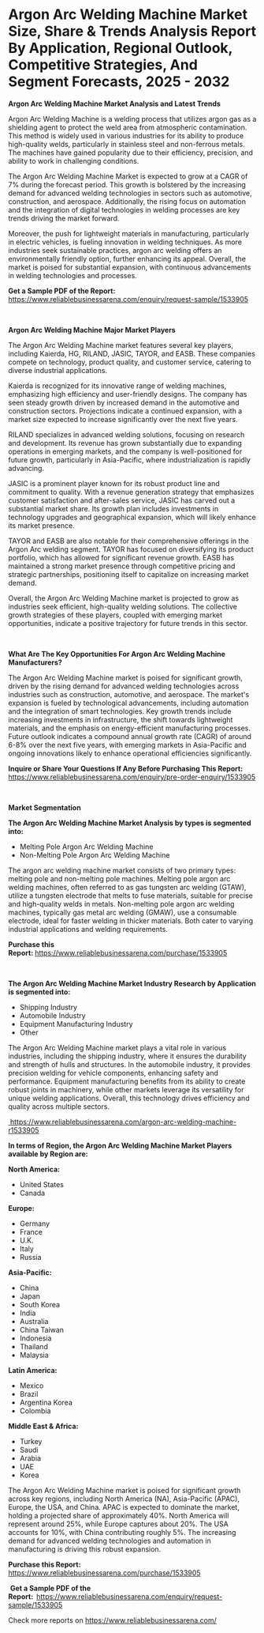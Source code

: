 <p><h1>Argon Arc Welding Machine Market Size, Share & Trends Analysis Report By Application, Regional Outlook, Competitive Strategies, And Segment Forecasts, 2025 - 2032</h1></p><p><strong>Argon Arc Welding Machine Market Analysis and Latest Trends</strong></p>
<p><p>Argon Arc Welding Machine is a welding process that utilizes argon gas as a shielding agent to protect the weld area from atmospheric contamination. This method is widely used in various industries for its ability to produce high-quality welds, particularly in stainless steel and non-ferrous metals. The machines have gained popularity due to their efficiency, precision, and ability to work in challenging conditions.</p><p>The Argon Arc Welding Machine Market is expected to grow at a CAGR of 7% during the forecast period. This growth is bolstered by the increasing demand for advanced welding technologies in sectors such as automotive, construction, and aerospace. Additionally, the rising focus on automation and the integration of digital technologies in welding processes are key trends driving the market forward. </p><p>Moreover, the push for lightweight materials in manufacturing, particularly in electric vehicles, is fueling innovation in welding techniques. As more industries seek sustainable practices, argon arc welding offers an environmentally friendly option, further enhancing its appeal. Overall, the market is poised for substantial expansion, with continuous advancements in welding technologies and processes.</p></p>
<p><strong>Get a Sample PDF of the Report:&nbsp;</strong> <a href="https://www.reliablebusinessarena.com/enquiry/request-sample/1533905?utm_campaign=1948&utm_medium=2&utm_source=Github&utm_content=ia&utm_term=17022025&utm_id=argon-arc-welding-machine">https://www.reliablebusinessarena.com/enquiry/request-sample/1533905</a></p>
<p>&nbsp;</p>
<p><strong>Argon Arc Welding Machine Major Market Players</strong></p>
<p><p>The Argon Arc Welding Machine market features several key players, including Kaierda, HG, RILAND, JASIC, TAYOR, and EASB. These companies compete on technology, product quality, and customer service, catering to diverse industrial applications. </p><p>Kaierda is recognized for its innovative range of welding machines, emphasizing high efficiency and user-friendly designs. The company has seen steady growth driven by increased demand in the automotive and construction sectors. Projections indicate a continued expansion, with a market size expected to increase significantly over the next five years.</p><p>RILAND specializes in advanced welding solutions, focusing on research and development. Its revenue has grown substantially due to expanding operations in emerging markets, and the company is well-positioned for future growth, particularly in Asia-Pacific, where industrialization is rapidly advancing.</p><p>JASIC is a prominent player known for its robust product line and commitment to quality. With a revenue generation strategy that emphasizes customer satisfaction and after-sales service, JASIC has carved out a substantial market share. Its growth plan includes investments in technology upgrades and geographical expansion, which will likely enhance its market presence.</p><p>TAYOR and EASB are also notable for their comprehensive offerings in the Argon Arc welding segment. TAYOR has focused on diversifying its product portfolio, which has allowed for significant revenue growth. EASB has maintained a strong market presence through competitive pricing and strategic partnerships, positioning itself to capitalize on increasing market demand.</p><p>Overall, the Argon Arc Welding Machine market is projected to grow as industries seek efficient, high-quality welding solutions. The collective growth strategies of these players, coupled with emerging market opportunities, indicate a positive trajectory for future trends in this sector.</p></p>
<p>&nbsp;</p>
<p><strong>What Are The Key Opportunities For Argon Arc Welding Machine Manufacturers?</strong></p>
<p><p>The Argon Arc Welding Machine market is poised for significant growth, driven by the rising demand for advanced welding technologies across industries such as construction, automotive, and aerospace. The market's expansion is fueled by technological advancements, including automation and the integration of smart technologies. Key growth trends include increasing investments in infrastructure, the shift towards lightweight materials, and the emphasis on energy-efficient manufacturing processes. Future outlook indicates a compound annual growth rate (CAGR) of around 6-8% over the next five years, with emerging markets in Asia-Pacific and ongoing innovations likely to enhance operational efficiencies significantly.</p></p>
<p><strong>Inquire or Share Your Questions If Any Before Purchasing This Report:</strong> <a href="https://www.reliablebusinessarena.com/enquiry/pre-order-enquiry/1533905?utm_campaign=1948&utm_medium=2&utm_source=Github&utm_content=ia&utm_term=17022025&utm_id=argon-arc-welding-machine">https://www.reliablebusinessarena.com/enquiry/pre-order-enquiry/1533905</a></p>
<p>&nbsp;</p>
<p><strong>Market Segmentation</strong></p>
<p><strong>The Argon Arc Welding Machine Market Analysis by types is segmented into:</strong></p>
<p><ul><li>Melting Pole Argon Arc Welding Machine</li><li>Non-Melting Pole Argon Arc Welding Machine</li></ul></p>
<p><p>The argon arc welding machine market consists of two primary types: melting pole and non-melting pole machines. Melting pole argon arc welding machines, often referred to as gas tungsten arc welding (GTAW), utilize a tungsten electrode that melts to fuse materials, suitable for precise and high-quality welds in metals. Non-melting pole argon arc welding machines, typically gas metal arc welding (GMAW), use a consumable electrode, ideal for faster welding in thicker materials. Both cater to varying industrial applications and welding requirements.</p></p>
<p><strong>Purchase this Report:&nbsp;</strong><a href="https://www.reliablebusinessarena.com/purchase/1533905?utm_campaign=1948&utm_medium=2&utm_source=Github&utm_content=ia&utm_term=17022025&utm_id=argon-arc-welding-machine">https://www.reliablebusinessarena.com/purchase/1533905</a></p>
<p>&nbsp;</p>
<p><strong>The Argon Arc Welding Machine Market Industry Research by Application is segmented into:</strong></p>
<p><ul><li>Shipping Industry</li><li>Automobile Industry</li><li>Equipment Manufacturing Industry</li><li>Other</li></ul></p>
<p><p>The Argon Arc Welding Machine market plays a vital role in various industries, including the shipping industry, where it ensures the durability and strength of hulls and structures. In the automobile industry, it provides precision welding for vehicle components, enhancing safety and performance. Equipment manufacturing benefits from its ability to create robust joints in machinery, while other markets leverage its versatility for unique welding applications. Overall, this technology drives efficiency and quality across multiple sectors.</p></p>
<p><a href="https://www.reliablebusinessarena.com/argon-arc-welding-machine-r1533905?utm_campaign=1948&utm_medium=2&utm_source=Github&utm_content=ia&utm_term=17022025&utm_id=argon-arc-welding-machine">&nbsp;https://www.reliablebusinessarena.com/argon-arc-welding-machine-r1533905</a></p>
<p><strong>In terms of Region, the Argon Arc Welding Machine Market Players available by Region are:</strong></p>
<p>
    <p> <strong> North America: </strong>
        <ul>
            <li>United States</li>
            <li>Canada</li>
        </ul>
        </p> 
    <p> <strong> Europe: </strong>
        <ul>
            <li>Germany</li>
            <li>France</li>
            <li>U.K.</li>
            <li>Italy</li>
            <li>Russia</li>
        </ul>
        </p> 
    <p> <strong> Asia-Pacific: </strong>
        <ul>
            <li>China</li>
            <li>Japan</li>
            <li>South Korea</li>
            <li>India</li>
            <li>Australia</li>
            <li>China Taiwan</li>
            <li>Indonesia</li>
            <li>Thailand</li>
            <li>Malaysia</li>
        </ul>
        </p> 
    <p> <strong> Latin America: </strong>
        <ul>
            <li>Mexico</li>
            <li>Brazil</li>
            <li>Argentina Korea</li>
            <li>Colombia</li>
        </ul>
        </p> 
    <p> <strong> Middle East & Africa: </strong>
        <ul>
            <li>Turkey</li>
            <li>Saudi</li>
            <li>Arabia</li>
            <li>UAE</li>
            <li>Korea</li>
        </ul>
    </p>
    </p>
<p><p>The Argon Arc Welding Machine market is poised for significant growth across key regions, including North America (NA), Asia-Pacific (APAC), Europe, the USA, and China. APAC is expected to dominate the market, holding a projected share of approximately 40%. North America will represent around 25%, while Europe captures about 20%. The USA accounts for 10%, with China contributing roughly 5%. The increasing demand for advanced welding technologies and automation in manufacturing is driving this robust expansion.</p></p>
<p><strong>Purchase this Report: </strong><a href="https://www.reliablebusinessarena.com/purchase/1533905?utm_campaign=1948&utm_medium=2&utm_source=Github&utm_content=ia&utm_term=17022025&utm_id=argon-arc-welding-machine">https://www.reliablebusinessarena.com/purchase/1533905</a></p>
<p>&nbsp;<strong>Get a Sample PDF of the Report:&nbsp;&nbsp;</strong><a href="https://www.reliablebusinessarena.com/enquiry/request-sample/1533905?utm_campaign=1948&utm_medium=2&utm_source=Github&utm_content=ia&utm_term=17022025&utm_id=argon-arc-welding-machine">https://www.reliablebusinessarena.com/enquiry/request-sample/1533905</a></p>
<p><strong></strong></p>
<p>Check more reports on <a href="https://www.reliablebusinessarena.com/?utm_campaign=1948&utm_medium=2&utm_source=Github&utm_content=ia&utm_term=17022025&utm_id=argon-arc-welding-machine">https://www.reliablebusinessarena.com/</a></p>